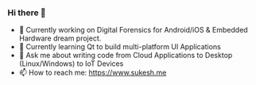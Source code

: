 ### Hi there 👋

<!--
**sukesh-ak/sukesh-ak** is a ✨ _special_ ✨ repository because its `README.md` (this file) appears on your GitHub profile.

Here are some ideas to get you started:
-->

- 🔭 Currently working on Digital Forensics for Android/iOS & Embedded Hardware dream project.
- 🌱 Currently learning Qt to build multi-platform UI Applications
- 💬 Ask me about writing code from Cloud Applications to Desktop (Linux/Windows) to IoT Devices
- 📫 How to reach me: https://www.sukesh.me


